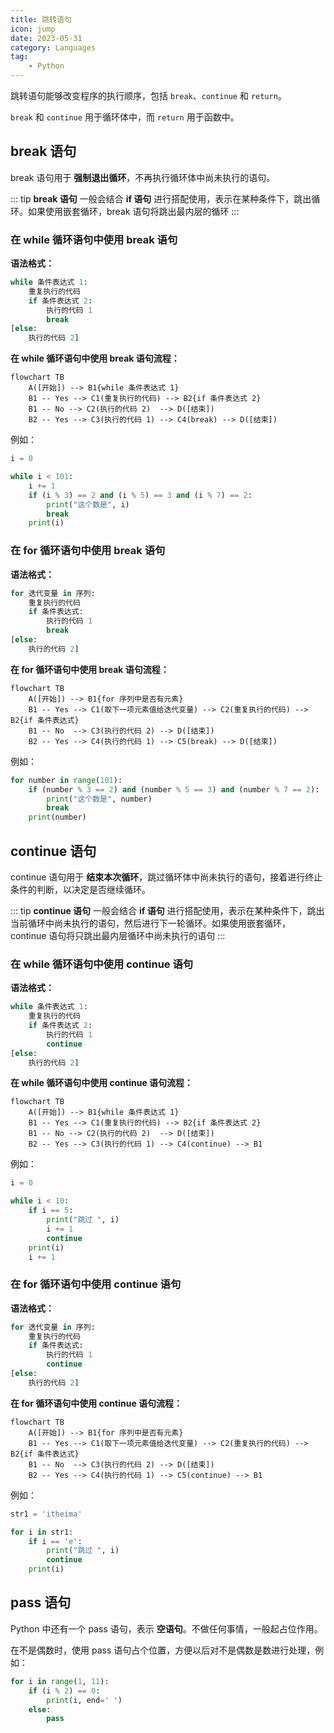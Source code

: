 ```yaml
---
title: 跳转语句
icon: jump
date: 2023-05-31
category: Languages
tag:
    - Python
---
```


跳转语句能够改变程序的执行顺序，包括 `break`、`continue` 和 `return`。

`break` 和 `continue` 用于循环体中，而 `return` 用于函数中。

## break 语句

break 语句用于 **强制退出循环**，不再执行循环体中尚未执行的语句。

::: tip
**break 语句** 一般会结合 **if 语句** 进行搭配使用，表示在某种条件下，跳出循环。如果使用嵌套循环，break 语句将跳出最内层的循环
:::

### 在 while 循环语句中使用 break 语句

**语法格式：**

```python
while 条件表达式 1:
    重复执行的代码
    if 条件表达式 2:
        执行的代码 1
        break
[else:
    执行的代码 2]
```

**在 while 循环语句中使用 break 语句流程：**

```mermaid
flowchart TB
    A([开始]) --> B1{while 条件表达式 1}
    B1 -- Yes --> C1(重复执行的代码) --> B2{if 条件表达式 2}
    B1 -- No --> C2(执行的代码 2)  --> D([结束])
    B2 -- Yes --> C3(执行的代码 1) --> C4(break) --> D([结束])
```

例如：

```python
i = 0

while i < 101:
    i += 1
    if (i % 3) == 2 and (i % 5) == 3 and (i % 7) == 2:
        print("这个数是", i)
        break
    print(i)
```

### 在 for 循环语句中使用 break 语句

**语法格式：**

```python
for 迭代变量 in 序列:
    重复执行的代码
    if 条件表达式:
        执行的代码 1
        break
[else:
    执行的代码 2]
```

**在 for 循环语句中使用 break 语句流程：**

```mermaid
flowchart TB
    A([开始]) --> B1{for 序列中是否有元素}
    B1 -- Yes --> C1(取下一项元素值给迭代变量) --> C2(重复执行的代码) --> B2{if 条件表达式}
    B1 -- No  --> C3(执行的代码 2) --> D([结束])
    B2 -- Yes --> C4(执行的代码 1) --> C5(break) --> D([结束])
```

例如：

```python
for number in range(101):
    if (number % 3 == 2) and (number % 5 == 3) and (number % 7 == 2):
        print("这个数是", number)
        break
    print(number)
```

## continue 语句

continue 语句用于 **结束本次循环**，跳过循环体中尚未执行的语句，接着进行终止条件的判断，以决定是否继续循环。

::: tip
**continue 语句** 一般会结合 **if 语句** 进行搭配使用，表示在某种条件下，跳出当前循环中尚未执行的语句，然后进行下一轮循环。如果使用嵌套循环，continue 语句将只跳出最内层循环中尚未执行的语句
:::

### 在 while 循环语句中使用 continue 语句

**语法格式：**

```python
while 条件表达式 1:
    重复执行的代码
    if 条件表达式 2:
        执行的代码 1
        continue
[else:
    执行的代码 2]
```

**在 while 循环语句中使用 continue 语句流程：**

```mermaid
flowchart TB
    A([开始]) --> B1{while 条件表达式 1}
    B1 -- Yes --> C1(重复执行的代码) --> B2{if 条件表达式 2}
    B1 -- No --> C2(执行的代码 2)  --> D([结束])
    B2 -- Yes --> C3(执行的代码 1) --> C4(continue) --> B1
```

例如：

```python
i = 0

while i < 10:
    if i == 5:
        print("跳过 ", i)
        i += 1
        continue
    print(i)
    i += 1
```

### 在 for 循环语句中使用 continue 语句

**语法格式：**

```python
for 迭代变量 in 序列:
    重复执行的代码
    if 条件表达式:
        执行的代码 1
        continue
[else:
    执行的代码 2]
```

**在 for 循环语句中使用 continue 语句流程：**

```mermaid
flowchart TB
    A([开始]) --> B1{for 序列中是否有元素}
    B1 -- Yes --> C1(取下一项元素值给迭代变量) --> C2(重复执行的代码) --> B2{if 条件表达式}
    B1 -- No  --> C3(执行的代码 2) --> D([结束])
    B2 -- Yes --> C4(执行的代码 1) --> C5(continue) --> B1
```

例如：

```python
str1 = 'itheima'

for i in str1:
    if i == 'e':
        print("跳过 ", i)
        continue
    print(i)
```

## pass 语句

Python 中还有一个 pass 语句，表示 **空语句**。不做任何事情，一般起占位作用。

在不是偶数时，使用 pass 语句占个位置，方便以后对不是偶数是数进行处理，例如：

```python
for i in range(1, 11):
    if (i % 2) == 0:
        print(i, end=' ')
    else:
        pass
```

